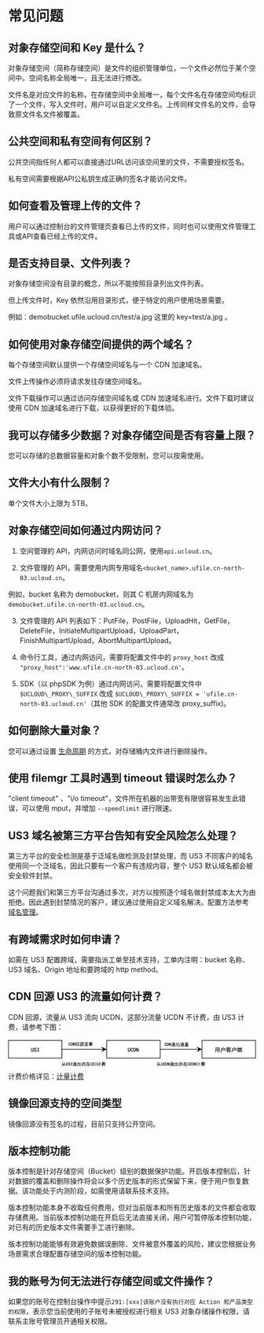# 常见问题

## 对象存储空间和 Key 是什么？

对象存储空间（简称存储空间）是文件的组织管理单位，一个文件必然位于某个空间中。空间名称全局唯一，且无法进行修改。

文件名是对应文件的名称，在存储空间中全局唯一，每个文件名在存储空间均标识了一个文件，写入文件时，用户可以自定义文件名。上传同样文件名的文件，会导致原文件名文件被覆盖。

## 公共空间和私有空间有何区别？

公共空间指任何人都可以直接通过URL访问该空间里的文件，不需要授权签名。

私有空间需要根据API公私钥生成正确的签名才能访问文件。

## 如何查看及管理上传的文件？

用户可以通过控制台的文件管理页查看已上传的文件，同时也可以使用文件管理工具或API查看已经上传的文件。

## 是否支持目录、文件列表？

对象存储空间没有目录的概念，所以不能按照目录列出文件列表。

但上传文件时，Key 依然沿用目录形式，便于特定的用户使用场景需要。

例如：demobucket.ufile.ucloud.cn/test/a.jpg 这里的 key=test/a.jpg 。

## 如何使用对象存储空间提供的两个域名？

每个存储空间默认提供一个存储空间域名与一个 CDN 加速域名。

文件上传操作必须将请求发往存储空间域名。

文件下载操作可以通过访问存储空间域名或 CDN 加速域名进行。文件下载时建议使用 CDN 加速域名进行下载，以获得更好的下载体验。

## 我可以存储多少数据？对象存储空间是否有容量上限？

您可以存储的总数据容量和对象个数不受限制，您可以按需使用。

## 文件大小有什么限制？

单个文件大小上限为 5TB。

## 对象存储空间如何通过内网访问？

1. 空间管理的 API，内网访问时域名同公网，使用`api.ucloud.cn`。

2. 文件管理的 API，需要使用内网专用域名`<bucket_name>.ufile.cn-north-03.ucloud.cn`。

例如，bucket 名称为 demobucket，则其 C 机房内网域名为`demobucket.ufile.cn-north-03.ucloud.cn`。

3. 文件管理的 API 列表如下：PutFile，PostFile，UploadHit，GetFile，DeleteFile，InitiateMultipartUpload，UploadPart，FinishMultipartUpload，AbortMultipartUpload。

4. 命令行工具，通过内网访问，需要将配置文件中的 `proxy_host` 改成` "proxy_host":'www.ufile.cn-north-03.ucloud.cn'`。

5. SDK（以 phpSDK 为例）通过内网访问，需要将配置文件中 `$UCLOUD\_PROXY\_SUFFIX` 改成 `$UCLOUD\_PROXY\_SUFFIX = 'ufile.cn-north-03.ucloud.cn'`（其他 SDK 的配置文件通常改 proxy_suffix)。

##  如何删除大量对象？

您可以通过设置 [生命周期](/ufile/guide/lifecycle) 的方式，对存储桶内文件进行删除操作。

##  使用 filemgr 工具时遇到 timeout 错误时怎么办？

"client timeout" 、"i/o timeout"，文件所在机器的出带宽有限很容易发生此错误，可以使用 mput，并增加 `--speedlimit` 进行限速。

##  US3 域名被第三方平台告知有安全风险怎么处理？

第三方平台的安全检测是基于泛域名做检测及封禁处理，而 US3 不同客户的域名使用同一个泛域名，因此只要有一个客户有违规内容，整个 US3 默认域名都会被安全软件封禁。

这个问题我们和第三方平台沟通过多次，对方以按照逐个域名做封禁成本太大为由拒绝。因此遇到封禁情况的客户，建议通过使用自定义域名解决。配置方法参考 [域名管理](/ufile/guide/domain)。

## 有跨域需求时如何申请？

如需在 US3 配置跨域，需要指派工单至技术支持，工单内注明：bucket 名称、US3 域名、Origin 地址和要跨域的 http method。

## CDN 回源 US3 的流量如何计费？

CDN 回源，流量从 US3 流向 UCDN，这部分流量 UCDN 不计费，由 US3 计费，请参考下图：

![](/images/UCDN回源US3.png)  
计费价格详见：[计量计费](/ufile/bill/new)

## 镜像回源支持的空间类型

镜像回源没有签名的过程，目前只支持公开空间。

## 版本控制功能

版本控制是针对存储空间（Bucket）级别的数据保护功能。开启版本控制后，针对数据的覆盖和删除操作将会以多个历史版本的形式保留下来，便于用户恢复数据。该功能处于内测阶段，如需使用请联系技术支持。

版本控制功能本身不收取任何费用，但对当前版本和所有历史版本的文件都会收取存储费用。当前版本控制功能在开启后无法直接关闭，用户可暂停版本控制功能，对已有的历史版本文件需要手工进行删除。

版本控制功能能够有效避免数据误删除、文件被意外覆盖的风险，建议您根据业务场景需求合理配置存储空间的版本控制功能。

## 我的账号为何无法进行存储空间或文件操作？

如果您的账号在控制台操作中提示`291:[xxx]该账户没有执行对应 Action 和产品类型的权限`，表示您当前使用的子账号未被授权进行相关 US3 对象存储操作权限，请联系主账号管理员开通相关权限。